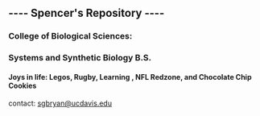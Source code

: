 ## ---- Spencer's Repository ----  

### College of Biological Sciences:  
### Systems and Synthetic Biology B.S.

#### Joys in life: Legos, Rugby, Learning , NFL Redzone, and Chocolate Chip Cookies
 contact: sgbryan@ucdavis.edu   
 


